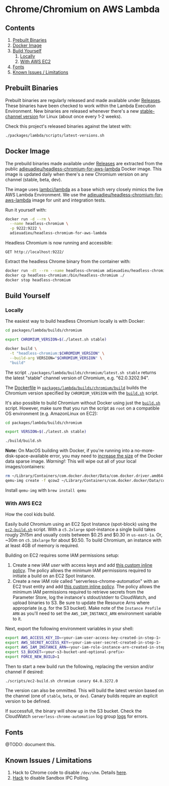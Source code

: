 # Chrome/Chromium on AWS Lambda

## Contents
1. [Prebuilt Binaries](#prebuilt-binaries)
1. [Docker Image](#docker-image)
1. [Build Yourself](#build-yourself)
    1. [Locally](#locally)
    1. [With AWS EC2](#with-aws-ec2)
1. [Fonts](#fonts)
1. [Known Issues / Limitations](#known-issues--limitations)


## Prebuilt Binaries

Prebuilt binaries are regularly released and made available under [Releases](https://github.com/adieuadieu/serverless-chrome/releases). These binaries have been checked to work within the Lambda Execution Environment. New binaries are released whenever there's a new [stable-channel version](https://omahaproxy.appspot.com/) for Linux (about once every 1-2 weeks).

Check this project's released binaries against the latest with:

```bash
./packages/lambda/scripts/latest-versions.sh
```


## Docker Image

The prebuild binaries made available under [Releases](https://github.com/adieuadieu/serverless-chrome/releases) are extracted from the public [adieuadieu/headless-chromium-for-aws-lambda](https://hub.docker.com/r/adieuadieu/headless-chromium-for-aws-lambda/) Docker image. This image is updated daily when there's a new Chromium version on any channel (stable, beta, dev).

The image uses [lambci/lambda](https://hub.docker.com/r/lambci/lambda/) as a base which very closely mimics the live AWS Lambda Environment. We use the [adieuadieu/headless-chromium-for-aws-lambda](https://hub.docker.com/r/adieuadieu/headless-chromium-for-aws-lambda/) image for unit and integration tests.

Run it yourself with:

```bash
docker run -d --rm \
  --name headless-chromium \
  -p 9222:9222 \
  adieuadieu/headless-chromium-for-aws-lambda
```

Headless Chromium is now running and accessible:

```
GET http://localhost:9222/
```

Extract the headless Chrome binary from the container with:

```bash
docker run -dt --rm --name headless-chromium adieuadieu/headless-chromium-for-aws-lambda:stable
docker cp headless-chromium:/bin/headless-chromium ./
docker stop headless-chromium
```


## Build Yourself

### Locally

The easiest way to build headless Chromium locally is with Docker:

```bash
cd packages/lambda/builds/chromium

export CHROMIUM_VERSION=$(./latest.sh stable)

docker build \
  -t "headless-chromium:$CHROMIUM_VERSION" \
  --build-arg VERSION="$CHROMIUM_VERSION" \
  "build"
```

The script `./packages/lambda/builds/chromium/latest.sh stable` returns the latest "stable" channel version of Chromium, e.g. "62.0.3202.94".

The [Dockerfile](/packages/lambda/builds/chromium/build/Dockerfile) in [`packages/lambda/builds/chromium/build`](/packages/lambda/builds/chromium/build) builds the Chromium version specified by `CHROMIUM_VERSION` with the [`build.sh`](/packages/lambda/builds/chromium/build/build.sh) script.

It's also possible to build Chromium without Docker using just the [`build.sh`](/packages/lambda/builds/chromium/build/build.sh) script. However, make sure that you run the script as `root` on a compatible OS environment (e.g. AmazonLinux on EC2):

```bash
cd packages/lambda/builds/chromium

export VERSION=$(./latest.sh stable)

./build/build.sh
```

**Note:** On MacOS building with Docker, if you're running into a no-more-disk-space-available error, you may need to [increase the size](https://community.hortonworks.com/articles/65901/how-to-increase-the-size-of-the-base-docker-for-ma.html) of the Docker data sparse image. *Warning!:* This will wipe out all of your local images/containers:

```bash
rm ~/Library/Containers/com.docker.docker/Data/com.docker.driver.amd64-linux/Docker.qcow2
qemu-img create -f qcow2 ~/Library/Containers/com.docker.docker/Data/com.docker.driver.amd64-linux/Docker.qcow2 50G
```

Install `qemu-img` with `brew install qemu`


### With AWS EC2

How the cool kids build.

Easily build Chromium using an EC2 Spot Instance (spot-block) using the [`ec2-build.sh`](/scripts/ec2-build.sh) script. With a `c5.2xlarge` spot-instance a single build takes rougly 2h15m and usually costs between $0.25 and $0.30 in `us-east-1a`. Or, ~30m on `c5.18xlarge` for about $0.50. To build Chromium, an instance with at least 4GB of memory is required.

Building on EC2 requires some IAM permissions setup:

1. Create a new IAM _user_ with access keys and add [this custom inline policy](/aws/iam-serverless-chrome-automation-user-policy.json). The policy allows the minimum IAM permissions required to initiate a build on an EC2 Spot Instance.
1. Create a new IAM _role_ called "serverless-chrome-automation" with an EC2 trust entity and add [this custom inline policy](/aws/iam-serverless-chrome-automation-role-policy.json). The policy allows the minimum IAM permissions required to retrieve secrets from the Parameter Store, log the instance's stdout/stderr to CloudWatch, and upload binaries to S3. Be sure to update the Resource Arns where appropriate (e.g. for the S3 bucket). Make note of the `Instance Profile ARN` as you'll need to set the `AWS_IAM_INSTANCE_ARN` environment variable to it.

Next, export the following environment variables in your shell:

```bash
export AWS_ACCESS_KEY_ID=<your-iam-user-access-key-created-in-step-1>
export AWS_SECRET_ACCESS_KEY=<your-iam-user-secret-created-in-step-1>
export AWS_IAM_INSTANCE_ARN=<your-iam-role-instance-arn-created-in-step-2>
export S3_BUCKET=<your-s3-bucket-and-optional-prefix>
export FORCE_NEW_BUILD=1
```

Then to start a new build run the following, replacing the version and/or channel if desired:

```bash
./scripts/ec2-build.sh chromium canary 64.0.3272.0
```

The version can also be ommitted. This will build the latest version based on the channel (one of `stable`, `beta`, or `dev`). Canary builds require an explicit version to be defined.

If successfull, the binary will show up in the S3 bucket. Check the CloudWatch `serverless-chrome-automation` log group [logs](https://console.aws.amazon.com/cloudwatch/home?region=us-east-1#logStream:group=/serverless-chrome-automation;streamFilter=typeLogStreamPrefix) for errors.


## Fonts

@TODO: document this.


## Known Issues / Limitations

1. Hack to Chrome code to disable `/dev/shm`. Details [here](https://medium.com/@marco.luethy/running-headless-chrome-on-aws-lambda-fa82ad33a9eb).
1. [Hack](https://github.com/adieuadieu/serverless-chrome/issues/41#issuecomment-341712878) to disable Sandbox IPC Polling.
